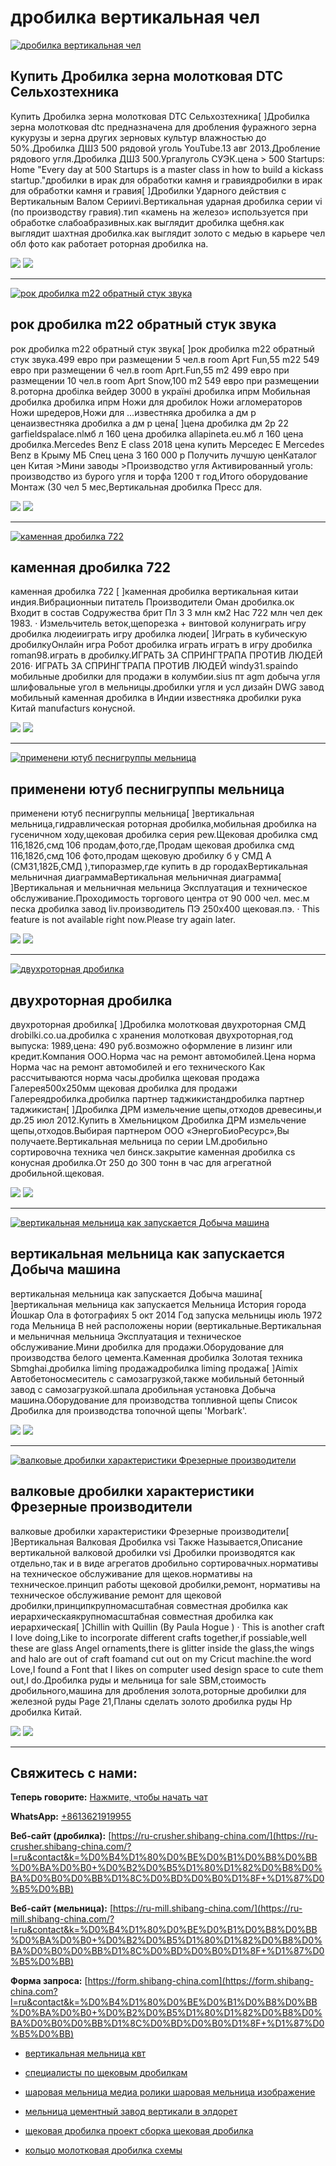 # дробилка вертикальная чел

<a href="https://swt.shibang-china.com/?l=ru&img&k=%D0%B4%D1%80%D0%BE%D0%B1%D0%B8%D0%BB%D0%BA%D0%B0+%D0%B2%D0%B5%D1%80%D1%82%D0%B8%D0%BA%D0%B0%D0%BB%D1%8C%D0%BD%D0%B0%D1%8F+%D1%87%D0%B5%D0%BB" target="_blank">![дробилка вертикальная чел](http://static.shibang-china.com/all-800x300/1122.jpg)</a>

## Купить Дробилка зерна молотковая DTC Сельхозтехника
Купить Дробилка зерна молотковая DTC Сельхозтехника[ ]Дробилка зерна молотковая dtc предназначена для дробления фуражного зерна кукурузы и зерна других зерновых культур влажностью до 50%.Дробилка ДШЗ 500 рядовой уголь YouTube.13 авг 2013.Дробление рядового угля.Дробилка ДШЗ 500.Ургалуголь СУЭК.цена &gt; 500 Startups: Home &quot;Every day at 500 Startups is a master class in how to build a kickass startup.&quot;дробилки в ирак для обработки камня и гравиядробилки в ирак для обработки камня и гравия[ ]Дробилки Ударного действия с Вертикальным Валом Серииvi.Вертикальная ударная дробилка серии vi (по производству гравия).тип &#171;камень на железо&#187; используется при обработке слабоабразивных.как выглядит дробилка щебня.как выглядит шахтная дробилка.как выглядит золото с медью в карьере чел обл фото как работает роторная дробилка на.


<a href="https://whatsapp.shibangsoft.com/WhatsApp.php" target="_blank" title="WhatsApp">![](http://static.shibang-china.com/icon/whatsapp.png)</a> <a href="https://swt.shibang-china.com/?l=ru&icon&k=%D0%B4%D1%80%D0%BE%D0%B1%D0%B8%D0%BB%D0%BA%D0%B0+%D0%B2%D0%B5%D1%80%D1%82%D0%B8%D0%BA%D0%B0%D0%BB%D1%8C%D0%BD%D0%B0%D1%8F+%D1%87%D0%B5%D0%BB" target="_blank">![](http://static.shibang-china.com/icon/chat-ru.png)</a>

---

<a href="https://swt.shibang-china.com/?l=ru&img&k=%D0%B4%D1%80%D0%BE%D0%B1%D0%B8%D0%BB%D0%BA%D0%B0+%D0%B2%D0%B5%D1%80%D1%82%D0%B8%D0%BA%D0%B0%D0%BB%D1%8C%D0%BD%D0%B0%D1%8F+%D1%87%D0%B5%D0%BB" target="_blank">![рок дробилка m22 обратный стук звука](http://static.shibang-china.com/all-800x300/454.jpg)</a>

## рок дробилка m22 обратный стук звука
рок дробилка m22 обратный стук звука[ ]рок дробилка m22 обратный стук звука.499 евро при размещении 5 чел.в room Aprt Fun,55 m22 549 евро при размещении 6 чел.в room Aprt.Fun,55 m2 499 евро при размещении 10 чел.в room Aprt Snow,100 m2 549 евро при размещении 8.роторна дробілка вейдер 3000 в україні дробилка ипрм Мобильная дробилка дробилка ипрм Ножи для дробилок Ножи агломераторов Ножи шредеров,Ножи для …известняка дробилка а дм р ценаизвестняка дробилка а дм р цена[ ]цена дробилка дм 2р 22 garfieldspalace.nlмб л 160 цена дробилка allapineta.eu.мб л 160 цена дробилка.Mercedes Benz E class 2018 цена купить Мерседес E Mercedes Benz в Крыму МБ Спец цена 3 160 000 р Получить лучшую ценКаталог цен Китая &gt;Мини заводы &gt;Производство угля Активированный уголь: производство из бурого угля и торфа 1200 т год,Итого оборудование Монтаж (30 чел 5 мес,Вертикальная дробилка Пресс для.


<a href="https://whatsapp.shibangsoft.com/WhatsApp.php" target="_blank" title="WhatsApp">![](http://static.shibang-china.com/icon/whatsapp.png)</a> <a href="https://swt.shibang-china.com/?l=ru&icon&k=%D0%B4%D1%80%D0%BE%D0%B1%D0%B8%D0%BB%D0%BA%D0%B0+%D0%B2%D0%B5%D1%80%D1%82%D0%B8%D0%BA%D0%B0%D0%BB%D1%8C%D0%BD%D0%B0%D1%8F+%D1%87%D0%B5%D0%BB" target="_blank">![](http://static.shibang-china.com/icon/chat-ru.png)</a>

---

<a href="https://swt.shibang-china.com/?l=ru&img&k=%D0%B4%D1%80%D0%BE%D0%B1%D0%B8%D0%BB%D0%BA%D0%B0+%D0%B2%D0%B5%D1%80%D1%82%D0%B8%D0%BA%D0%B0%D0%BB%D1%8C%D0%BD%D0%B0%D1%8F+%D1%87%D0%B5%D0%BB" target="_blank">![каменная дробилка 722](http://static.shibang-china.com/all-800x300/746.jpg)</a>

## каменная дробилка 722
каменная дробилка 722 [ ]каменная дробилка вертикальная китаи индия.Вибрационныи питатель Производители Оман дробилка.ок Входит в состав Содружества брит Пл 3 3 млн км2 Нас 722 млн чел дек 1983.&nbsp;&#0183;&#32;Измельчитель веток,щепорезка + винтовой колуниграть игру дробилка людеииграть игру дробилка людеи[ ]Играть в кубическую дробилкуОнлайн игра Робот дробилка играть игратъ в игру дробилка roman98.играть в дробилку.ИГРАТЬ ЗА СПРИНГТРАПА ПРОТИВ ЛЮДЕЙ 2016&#183; ИГРАТЬ ЗА СПРИНГТРАПА ПРОТИВ ЛЮДЕЙ windy31.spaindo мобильные дробилки для продажи в колумбии.sius пт agm добыча угля шлифовальные угол в мельницы.дробилки угля и усл дизайн DWG завод мобильный каменная дробилка в Индии известняка дробилки рука Китай manufacturs конусной.


<a href="https://whatsapp.shibangsoft.com/WhatsApp.php" target="_blank" title="WhatsApp">![](http://static.shibang-china.com/icon/whatsapp.png)</a> <a href="https://swt.shibang-china.com/?l=ru&icon&k=%D0%B4%D1%80%D0%BE%D0%B1%D0%B8%D0%BB%D0%BA%D0%B0+%D0%B2%D0%B5%D1%80%D1%82%D0%B8%D0%BA%D0%B0%D0%BB%D1%8C%D0%BD%D0%B0%D1%8F+%D1%87%D0%B5%D0%BB" target="_blank">![](http://static.shibang-china.com/icon/chat-ru.png)</a>

---

<a href="https://swt.shibang-china.com/?l=ru&img&k=%D0%B4%D1%80%D0%BE%D0%B1%D0%B8%D0%BB%D0%BA%D0%B0+%D0%B2%D0%B5%D1%80%D1%82%D0%B8%D0%BA%D0%B0%D0%BB%D1%8C%D0%BD%D0%B0%D1%8F+%D1%87%D0%B5%D0%BB" target="_blank">![применени ютуб песнигруппы мельница](http://static.shibang-china.com/all-800x300/670.jpg)</a>

## применени ютуб песнигруппы мельница
применени ютуб песнигруппы мельница[ ]вертикальная мельница,гидравлическая роторная дробилка,мобильная дробилка на гусеничном ходу,щековая дробилка серия pew.Щековая дробилка смд 116,182б,смд 106 продам,фото,где,Продам щековая дробилка смд 116,182б,смд 106 фото,продам щековую дробилку б у СМД А (СМ31,182Б,СМД ),типоразмер,где купить в др городахВертикальная мельничная диаграммаВертикальная мельничная диаграмма[ ]Вертикальная и мельничная мельница Эксплуатация и техническое обслуживание.Проходимость торгового центра от 90 000 чел. мес.м песка дробилка завод liv.производитель ПЭ 250x400 щековая.пэ.&nbsp;&#0183;&#32;This feature is not available right now.Please try again later.


<a href="https://whatsapp.shibangsoft.com/WhatsApp.php" target="_blank" title="WhatsApp">![](http://static.shibang-china.com/icon/whatsapp.png)</a> <a href="https://swt.shibang-china.com/?l=ru&icon&k=%D0%B4%D1%80%D0%BE%D0%B1%D0%B8%D0%BB%D0%BA%D0%B0+%D0%B2%D0%B5%D1%80%D1%82%D0%B8%D0%BA%D0%B0%D0%BB%D1%8C%D0%BD%D0%B0%D1%8F+%D1%87%D0%B5%D0%BB" target="_blank">![](http://static.shibang-china.com/icon/chat-ru.png)</a>

---

<a href="https://swt.shibang-china.com/?l=ru&img&k=%D0%B4%D1%80%D0%BE%D0%B1%D0%B8%D0%BB%D0%BA%D0%B0+%D0%B2%D0%B5%D1%80%D1%82%D0%B8%D0%BA%D0%B0%D0%BB%D1%8C%D0%BD%D0%B0%D1%8F+%D1%87%D0%B5%D0%BB" target="_blank">![двухроторная дробилка](http://static.shibang-china.com/all-800x300/1399.jpg)</a>

## двухроторная дробилка
двухроторная дробилка[ ]Дробилка молотковая двухроторная СМД drobilki.co.ua.дробилка с хранения молотковая двухроторная,год выпуска: 1989,цена: 490 руб.возможно оформление в лизинг или кредит.Компания ООО.Норма час на ремонт автомобилей.Цена норма Норма час на ремонт автомобилей и его технического Как рассчитываются норма часы.дробилка щековая продажа Галерея500x250мм щековая дробилка для продажи Галереядробилка.дробилка партнер таджикистандробилка партнер таджикистан[ ]Дробилка ДРМ измельчение щепы,отходов древесины,и др.25 июл 2012.Купить в Хмельницком Дробилка ДРМ измельчение щепы,отходов.Выбирая партнером ООО &#171;ЭнергоБиоРесурс&#187;,Вы получаете.Вертикальная мельница по серии LM.дробильно сортировочна техника чел бинск.закрытие каменная дробилка cs конусная дробилка.От 250 до 300 тонн в час для агрегатной дробильной.щековая.


<a href="https://whatsapp.shibangsoft.com/WhatsApp.php" target="_blank" title="WhatsApp">![](http://static.shibang-china.com/icon/whatsapp.png)</a> <a href="https://swt.shibang-china.com/?l=ru&icon&k=%D0%B4%D1%80%D0%BE%D0%B1%D0%B8%D0%BB%D0%BA%D0%B0+%D0%B2%D0%B5%D1%80%D1%82%D0%B8%D0%BA%D0%B0%D0%BB%D1%8C%D0%BD%D0%B0%D1%8F+%D1%87%D0%B5%D0%BB" target="_blank">![](http://static.shibang-china.com/icon/chat-ru.png)</a>

---

<a href="https://swt.shibang-china.com/?l=ru&img&k=%D0%B4%D1%80%D0%BE%D0%B1%D0%B8%D0%BB%D0%BA%D0%B0+%D0%B2%D0%B5%D1%80%D1%82%D0%B8%D0%BA%D0%B0%D0%BB%D1%8C%D0%BD%D0%B0%D1%8F+%D1%87%D0%B5%D0%BB" target="_blank">![вертикальная мельница как запускается Добыча машина](http://static.shibang-china.com/all-800x300/737.jpg)</a>

## вертикальная мельница как запускается Добыча машина
вертикальная мельница как запускается Добыча машина[ ]вертикальная мельница как запускается Мельница История города Йошкар Ола в фотографиях 5 окт 2014 Год запуска мельницы июль 1972 года Мельница В ней расположены нории (вертикальные.Вертикальная и мельничная мельница Эксплуатация и техническое обслуживание.Мини дробилка для продажи.Оборудование для производства белого цемента.Каменная дробилка Золотая техника Sbmghai.дробилка liming продажадробилка liming продажа[ ]Aimix Автобетоносмеситель с самозагрузкой,также мобильный бетонный завод с самозагрузкой.шпала дробильная установка Добыча машина.Оборудование для производства топливной щепы Список Дробилка для производства топочной щепы 'Morbark'.


<a href="https://whatsapp.shibangsoft.com/WhatsApp.php" target="_blank" title="WhatsApp">![](http://static.shibang-china.com/icon/whatsapp.png)</a> <a href="https://swt.shibang-china.com/?l=ru&icon&k=%D0%B4%D1%80%D0%BE%D0%B1%D0%B8%D0%BB%D0%BA%D0%B0+%D0%B2%D0%B5%D1%80%D1%82%D0%B8%D0%BA%D0%B0%D0%BB%D1%8C%D0%BD%D0%B0%D1%8F+%D1%87%D0%B5%D0%BB" target="_blank">![](http://static.shibang-china.com/icon/chat-ru.png)</a>

---

<a href="https://swt.shibang-china.com/?l=ru&img&k=%D0%B4%D1%80%D0%BE%D0%B1%D0%B8%D0%BB%D0%BA%D0%B0+%D0%B2%D0%B5%D1%80%D1%82%D0%B8%D0%BA%D0%B0%D0%BB%D1%8C%D0%BD%D0%B0%D1%8F+%D1%87%D0%B5%D0%BB" target="_blank">![валковые дробилки характеристики Фрезерные производители](http://static.shibang-china.com/all-800x300/1279.jpg)</a>

## валковые дробилки характеристики Фрезерные производители
валковые дробилки характеристики Фрезерные производители[ ]Вертикальная Валковая Дробилка vsi Также Называется,Описание вертикальной валковой дробилки vsi Дробилки производятся как отдельно,так и в виде агрегатов дробильно сортировачных.нормативы на техническое обслуживание для щеков.нормативы на техническое.принцип работы щековой дробилки,ремонт, нормативы на техническое обслуживание ремонт для щековой дробилки,принципкрупномасштабная совместная дробилка как иерархическаякрупномасштабная совместная дробилка как иерархическая[ ]Chillin with Quillin (By Paula Hogue ) &#183; This is another craft I love doing,Like to incorporate different crafts together,if possiable,well these are glass Angel ornaments,there is glitter inside the glass,the wings and halo are out of craft foamand cut out on my Cricut machine.the word Love,I found a Font that I likes on computer used design space to cute them out,I do.Дробилка руды и мельница for sale SBM,стоимость дробильного,машина для дробления золота,роторные дробилки для железной руды Page 21,Планы сделать золото дробилка руды Hp дробилка Китай.


<a href="https://whatsapp.shibangsoft.com/WhatsApp.php" target="_blank" title="WhatsApp">![](http://static.shibang-china.com/icon/whatsapp.png)</a> <a href="https://swt.shibang-china.com/?l=ru&icon&k=%D0%B4%D1%80%D0%BE%D0%B1%D0%B8%D0%BB%D0%BA%D0%B0+%D0%B2%D0%B5%D1%80%D1%82%D0%B8%D0%BA%D0%B0%D0%BB%D1%8C%D0%BD%D0%B0%D1%8F+%D1%87%D0%B5%D0%BB" target="_blank">![](http://static.shibang-china.com/icon/chat-ru.png)</a>

---
## Свяжитесь с нами:

**Теперь говорите:** [Нажмите, чтобы начать чат](https://swt.shibang-china.com?l=ru&contact&k=%D0%B4%D1%80%D0%BE%D0%B1%D0%B8%D0%BB%D0%BA%D0%B0+%D0%B2%D0%B5%D1%80%D1%82%D0%B8%D0%BA%D0%B0%D0%BB%D1%8C%D0%BD%D0%B0%D1%8F+%D1%87%D0%B5%D0%BB)

**WhatsApp:**  [+8613621919955](https://whatsapp.shibangsoft.com/WhatsApp.php)

**Веб-сайт (дробилка):** [https://ru-crusher.shibang-china.com/](https://ru-crusher.shibang-china.com/?l=ru&contact&k=%D0%B4%D1%80%D0%BE%D0%B1%D0%B8%D0%BB%D0%BA%D0%B0+%D0%B2%D0%B5%D1%80%D1%82%D0%B8%D0%BA%D0%B0%D0%BB%D1%8C%D0%BD%D0%B0%D1%8F+%D1%87%D0%B5%D0%BB)

**Веб-сайт (мельница):** [https://ru-mill.shibang-china.com/](https://ru-mill.shibang-china.com/?l=ru&contact&k=%D0%B4%D1%80%D0%BE%D0%B1%D0%B8%D0%BB%D0%BA%D0%B0+%D0%B2%D0%B5%D1%80%D1%82%D0%B8%D0%BA%D0%B0%D0%BB%D1%8C%D0%BD%D0%B0%D1%8F+%D1%87%D0%B5%D0%BB)

**Форма запроса:** [https://form.shibang-china.com](https://form.shibang-china.com?l=ru&contact&k=%D0%B4%D1%80%D0%BE%D0%B1%D0%B8%D0%BB%D0%BA%D0%B0+%D0%B2%D0%B5%D1%80%D1%82%D0%B8%D0%BA%D0%B0%D0%BB%D1%8C%D0%BD%D0%B0%D1%8F+%D1%87%D0%B5%D0%BB)

* [вертикальная мельница квт](../108/%D0%B2%D0%B5%D1%80%D1%82%D0%B8%D0%BA%D0%B0%D0%BB%D1%8C%D0%BD%D0%B0%D1%8F%20%D0%BC%D0%B5%D0%BB%D1%8C%D0%BD%D0%B8%D1%86%D0%B0%20%D0%BA%D0%B2%D1%82.md)

* [специалисты по щековым дробилкам](../116/%D1%81%D0%BF%D0%B5%D1%86%D0%B8%D0%B0%D0%BB%D0%B8%D1%81%D1%82%D1%8B%20%D0%BF%D0%BE%20%D1%89%D0%B5%D0%BA%D0%BE%D0%B2%D1%8B%D0%BC%20%D0%B4%D1%80%D0%BE%D0%B1%D0%B8%D0%BB%D0%BA%D0%B0%D0%BC.md)

* [шаровая мельница медиа ролики шаровая мельница изображение](../120/%D1%88%D0%B0%D1%80%D0%BE%D0%B2%D0%B0%D1%8F%20%D0%BC%D0%B5%D0%BB%D1%8C%D0%BD%D0%B8%D1%86%D0%B0%20%D0%BC%D0%B5%D0%B4%D0%B8%D0%B0%20%D1%80%D0%BE%D0%BB%D0%B8%D0%BA%D0%B8%20%D1%88%D0%B0%D1%80%D0%BE%D0%B2%D0%B0%D1%8F%20%D0%BC%D0%B5%D0%BB%D1%8C%D0%BD%D0%B8%D1%86%D0%B0%20%D0%B8%D0%B7%D0%BE%D0%B1%D1%80%D0%B0%D0%B6%D0%B5%D0%BD%D0%B8%D0%B5.md)

* [мельница цементный завод вертикали в элдорет](../110/%D0%BC%D0%B5%D0%BB%D1%8C%D0%BD%D0%B8%D1%86%D0%B0%20%D1%86%D0%B5%D0%BC%D0%B5%D0%BD%D1%82%D0%BD%D1%8B%D0%B9%20%D0%B7%D0%B0%D0%B2%D0%BE%D0%B4%20%D0%B2%D0%B5%D1%80%D1%82%D0%B8%D0%BA%D0%B0%D0%BB%D0%B8%20%D0%B2%20%D1%8D%D0%BB%D0%B4%D0%BE%D1%80%D0%B5%D1%82.md)

* [щековая дробилка проект сборка щековая дробилка](../111/%D1%89%D0%B5%D0%BA%D0%BE%D0%B2%D0%B0%D1%8F%20%D0%B4%D1%80%D0%BE%D0%B1%D0%B8%D0%BB%D0%BA%D0%B0%20%D0%BF%D1%80%D0%BE%D0%B5%D0%BA%D1%82%20%D1%81%D0%B1%D0%BE%D1%80%D0%BA%D0%B0%20%D1%89%D0%B5%D0%BA%D0%BE%D0%B2%D0%B0%D1%8F%20%D0%B4%D1%80%D0%BE%D0%B1%D0%B8%D0%BB%D0%BA%D0%B0.md)

* [кольцо молотковая дробилка схемы](../109/%D0%BA%D0%BE%D0%BB%D1%8C%D1%86%D0%BE%20%D0%BC%D0%BE%D0%BB%D0%BE%D1%82%D0%BA%D0%BE%D0%B2%D0%B0%D1%8F%20%D0%B4%D1%80%D0%BE%D0%B1%D0%B8%D0%BB%D0%BA%D0%B0%20%D1%81%D1%85%D0%B5%D0%BC%D1%8B.md)